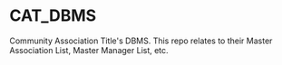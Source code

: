 # CAT_DBMS
Community Association Title's DBMS. This repo relates to their Master Association List, Master Manager List, etc.
